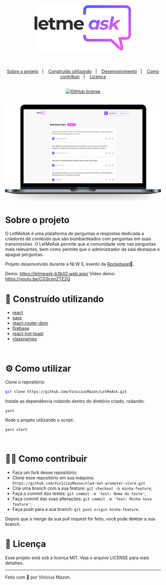 <h1 align="center">
  <img src="src\assets/images\logo.svg">
</h1>
<br />

<p align="center">
  <a href="#-sobre-o-projeto">Sobre o projeto</a>&nbsp;&nbsp;&nbsp;|&nbsp;&nbsp;&nbsp;
  <a href="#-construído-utilizando">Construído utilizando</a>&nbsp;&nbsp;&nbsp;|&nbsp;&nbsp;&nbsp;
  <a href="#-como-utilizar">Desenvolvimento</a>&nbsp;&nbsp;&nbsp;|&nbsp;&nbsp;&nbsp;
  <a href="#-como-contribuir">Como contribuir</a>&nbsp;&nbsp;&nbsp;|&nbsp;&nbsp;&nbsp;
  <a href="#-licença">Licença</a>
</p>

<br/>
<div align="center">
  <a href="https://github.com/ViniciusMazon/LetMeAsk"><img alt="GitHub license" src="https://img.shields.io/github/license/ViniciusMazon/LetMeAsk?style=plastic"></a>
</div>
<br/>
<br/>
<img align="center" src="documents/readme/web.png">
<br/>

# Sobre o projeto

O LetMeAsk é uma plataforma de perguntas e respostas dedicada a criadores de conteúdo que são bombardeados com perguntas em suas transmissões. O LetMeAsk permite que a comunidade vote nas perguntas mais relevantes, bem como permite que o administrador da sala destaque e apague perguntas.

Projeto desenvolvido durante a NLW 5, evento da [Rocketseat](https://github.com/rocketseat-education)💜.

Demo: https://letmeask-b3b02.web.app/
Vídeo demo: https://youtu.be/CGSconZTE2Q

# 🔬 Construído utilizando

* [react](https://pt-br.reactjs.org/)
* [sass](https://sass-lang.com/)
* [react-router-dom](https://reactrouter.com/web/guides/quick-start)
* [firebase](https://console.firebase.google.com/)
* [react-hot-toast](https://react-hot-toast.com/)
* [classnames](https://www.npmjs.com/package/classnames)
</br>

# ⚙️ Como utilizar

Clone o repositório:

```bash
git clone https://github.com/ViniciusMazon/LetMeAsk.git
```

Instale as dependência rodando dentro do diretório criado, rodando:
```
yarn
```
Rode o projeto utilizando o script:
```
yarn start
```
</br>

# 🖖🏻 Como contribuir

- Faça um fork desse repositório;
- Clone esse repositório em sua máquina: `https://github.com/ViniciusMazon/nlw4-net-promoter-score.git`
- Cria uma branch com a sua feature: `git checkout -b minha-feature`;
- Faça o commit dos testes: `git commit -m 'test: Nome do teste'`;
- Faça commit das suas alterações: `git commit -m 'feat: Minha nova feature'`;
- Faça push para a sua branch: `git push origin minha-feature`.

Depois que o merge da sua pull request for feito, você pode deletar a sua branch.
</br>

# 📃 Licença

Esse projeto está sob a licença MIT. Veja o arquivo LICENSE para mais detalhes.

---

Feito com 🖤 por Vinicius Mazon.
